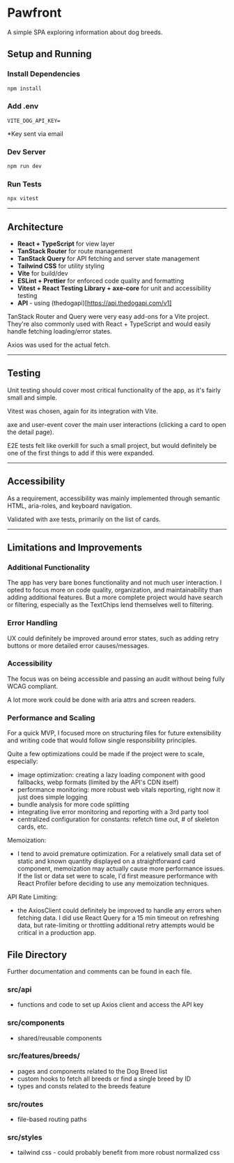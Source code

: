 # Pawfront

A simple SPA exploring information about dog breeds.

## Setup and Running

### Install Dependencies

```bash
npm install
```

### Add .env

```
VITE_DOG_API_KEY=
```

\*Key sent via email

### Dev Server

```bash
npm run dev
```

### Run Tests

```bash
npx vitest
```

---

## Architecture

- **React + TypeScript** for view layer
- **TanStack Router** for route management
- **TanStack Query** for API fetching and server state management
- **Tailwind CSS** for utility styling
- **Vite** for build/dev
- **ESLint + Prettier** for enforced code quality and formatting
- **Vitest + React Testing Library + axe-core** for unit and accessibility testing
- **API** - using (thedogapi)[https://api.thedogapi.com/v1]

TanStack Router and Query were very easy add-ons for a Vite project. They're also commonly used with React + TypeScript and would easily handle fetching loading/error states.

Axios was used for the actual fetch.

---

## Testing

Unit testing should cover most critical functionality of the app, as it's fairly small and simple.

Vitest was chosen, again for its integration with Vite.

axe and user-event cover the main user interactions (clicking a card to open the detail page).

E2E tests felt like overkill for such a small project, but would definitely be one of the first things to add if this were expanded.

---

## Accessibility

As a requirement, accessibility was mainly implemented through semantic HTML, aria-roles, and keyboard navigation.

Validated with axe tests, primarily on the list of cards.

---

## Limitations and Improvements

### Additional Functionality

The app has very bare bones functionality and not much user interaction. I opted to focus more on code quality, organization, and maintainability than adding additional features. But a more complete project would have search or filtering, especially as the TextChips lend themselves well to filtering.

### Error Handling

UX could definitely be improved around error states, such as adding retry buttons or more detailed error causes/messages.

### Accessibility

The focus was on being accessible and passing an audit without being fully WCAG compliant.

A lot more work could be done with aria attrs and screen readers.

### Performance and Scaling

For a quick MVP, I focused more on structuring files for future extensibility and writing code that would follow single responsibility principles.

Quite a few optimizations could be made if the project were to scale, especially:

- image optimization: creating a lazy loading component with good fallbacks, webp formats (limited by the API's CDN itself)
- performance monitoring: more robust web vitals reporting, right now it just does simple logging
- bundle analysis for more code splitting
- integrating live error monitoring and reporting with a 3rd party tool
- centralized configuration for constants: refetch time out, # of skeleton cards, etc.

Memoization:

- I tend to avoid premature optimization. For a relatively small data set of static and known quantity displayed on a straightforward card component, memoization may actually cause more performance issues. If the list or data set were to scale, I'd first measure performance with React Profiler before deciding to use any memoization techniques.

API Rate Limiting:

- the AxiosClient could definitely be improved to handle any errors when fetching data. I did use React Query for a 15 min timeout on refreshing data, but rate-limiting or throttling additional retry attempts would be critical in a production app.

## File Directory

Further documentation and comments can be found in each file.

### src/api

- functions and code to set up Axios client and access the API key

### src/components

- shared/reusable components

### src/features/breeds/

- pages and components related to the Dog Breed list
- custom hooks to fetch all breeds or find a single breed by ID
- types and consts related to the breeds feature

### src/routes

- file-based routing paths

### src/styles

- tailwind css - could probably benefit from more robust normalized css
